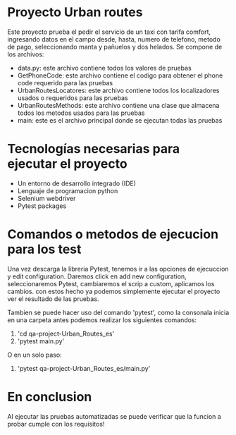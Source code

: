 # Proyecto Urban routes
Este proyecto prueba el pedir el servicio de un taxi con tarifa comfort, ingresando datos en el campo desde, hasta,
numero de telefono, metodo de pago, seleccionando manta y pañuelos y dos helados. 
Se compone de los archivos:
- data.py: este archivo contiene todos los valores de pruebas
- GetPhoneCode: este archivo contiene el codigo para obtener el phone code requerido para las pruebas
- UrbanRoutesLocatores: este archivo contiene todos los localizadores usados o requeridos para las pruebas
- UrbanRoutesMethods: este archivo contiene una clase que almacena todos los metodos usados para las pruebas
- main: este es el archivo principal donde se ejecutan todas las pruebas

#  Tecnologías necesarias para ejecutar el proyecto
- Un entorno de desarrollo integrado (IDE)
- Lenguaje de programacion python
- Selenium webdriver
- Pytest packages

# Comandos o metodos de ejecucion para los test
Una vez descarga la libreria Pytest, tenemos ir a las opciones de ejecuccion y edit configuration.
Daremos click en add new configuration, seleccionaremos Pytest, cambiaremos el scrip a custom, aplicamos los cambios.
con estos hecho ya podemos simplemente ejecutar el proyecto ver el resultado de las pruebas.

Tambien se puede hacer uso del comando 'pytest', como la consonala inicia en una carpeta antes podemos realizar los siguientes comandos:
1. 'cd qa-project-Urban_Routes_es' 
2. 'pytest main.py'

O en un solo paso:
1. 'pytest qa-project-Urban_Routes_es/main.py'

# En conclusion
Al ejecutar las pruebas automatizadas se puede verificar que la funcion a probar cumple con los requisitos!

